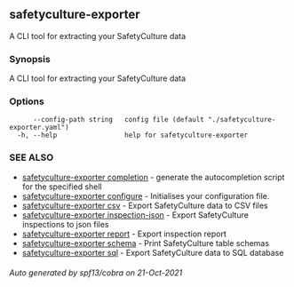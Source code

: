 ## safetyculture-exporter

A CLI tool for extracting your SafetyCulture data

### Synopsis

A CLI tool for extracting your SafetyCulture data

### Options

```
      --config-path string   config file (default "./safetyculture-exporter.yaml")
  -h, --help                 help for safetyculture-exporter
```

### SEE ALSO

* [safetyculture-exporter completion](safetyculture-exporter_completion.md)	 - generate the autocompletion script for the specified shell
* [safetyculture-exporter configure](safetyculture-exporter_configure.md)	 - Initialises your configuration file.
* [safetyculture-exporter csv](safetyculture-exporter_csv.md)	 - Export SafetyCulture data to CSV files
* [safetyculture-exporter inspection-json](safetyculture-exporter_inspection-json.md)	 - Export SafetyCulture inspections to json files
* [safetyculture-exporter report](safetyculture-exporter_report.md)	 - Export inspection report
* [safetyculture-exporter schema](safetyculture-exporter_schema.md)	 - Print SafetyCulture table schemas
* [safetyculture-exporter sql](safetyculture-exporter_sql.md)	 - Export SafetyCulture data to SQL database

###### Auto generated by spf13/cobra on 21-Oct-2021
